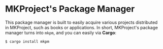 # MKProject's Package Manager 
This package manager is built to easily acquire various projects distributed in MKProject, 
such as books or applications. In short, MKProject's package manager turns into `mkpm`, and 
you can easily via __Cargo__: 
```shell
$ cargo install mkpm 
```
